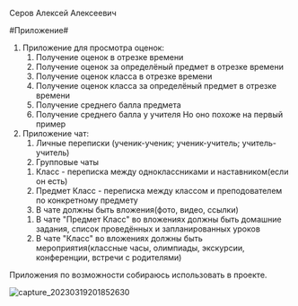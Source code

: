 Серов Алексей Алексеевич

#Приложение#

1. Приложение для просмотра оценок:
    1) Получение оценок в отрезке времени
    2) Получение оценок за определёный предмет в отрезке времени
    3) Получение оценок класса в отрезке времени
    4) Получение оценок класса за определёный предмет в отрезке времени
    5) Получение среднего балла предмета
    6) Получение среднего балла у учителя
   Но оно похоже на первый пример
2. Приложение чат:
    1) Личные переписки (ученик-ученик; ученик-учитель; учитель-учитель)
    2) Групповые чаты
      1. Класс - переписка между одноклассниками и наставником(если он есть)
      2. Предмет Класс - переписка между классом и преподователем по конкретному предмету
    3) В чате должны быть вложения(фото, видео, ссылки)
      1. В чате "Предмет Класс" во вложениях должны быть домашние задания, список проведённых и запланированных уроков
      2. В чате "Класс" во вложениях должны быть мероприятия(классные часы, олимпиады, экскурсии, конференции, встречи с родителями)

Приложения по возможности собираюсь использовать в проекте.

![capture_20230319201852630](https://user-images.githubusercontent.com/91087810/226188006-35d27387-7da3-4d4a-aead-7d2ff9f04a0d.jpg)
